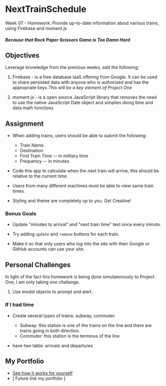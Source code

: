 # NextTrainSchedule
Week 07 - Homework: Provide up-to-date information about various trains, using Firebase and moment.js 

##### _Because that Rock Paper Scissors Game is Too Damn Hard_

## Objectives

Leverage knowledge from the previous weeks, add the following:

1. Firebase - is a free database IaaS offering from Google. It can be used to share persisted data with anyone who is authorized and has the appropriate keys
*This will be a key element of Project One*

2. moment.js - is a open source JavaScript library that removes the need to use the native JavaScript Date object and simplies doing time and data math functions 

## Assignment
 
* When adding trains, users should be able to submit the following:
    * Train Name
    * Destination 
    * First Train Time -- in military time
    * Frequency -- in minutes

* Code this app to calculate when the next train will arrive; this should be relative to the current time.

* Users from many different machines must be able to view same train times.

* Styling and theme are completely up to you. Get Creative!

### Bonus Goals

* <yes> Update "minutes to arrival" and "next train time" text once every minute.

* <yes>Try adding `update` and `remove` buttons for each train. 

* <no> Make it so that only users who log into the site with their Google or GitHub accounts can use your site. 

## Personal Challenges

In light of the fact this homework is being done simulatenously to Project One, I am only taking one challange.

1. Use *modal* objects to prompt and alert. 

### If I had time

* Create several types of trains: subway, commuter. 
    * Subway: this station is one of the trains on the line and there are trains going in both direction.
    * Commuter: this station is the terminus of the line

* have two table: arrivals and departures

## My Portfolio 
* [See how it works for yourself](http)
* [ Future link my portfolio ] 
